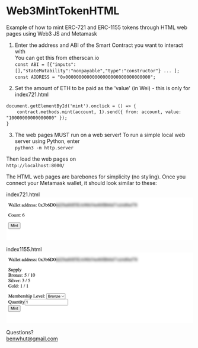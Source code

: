 # Web3MintTokenHTML
Example of how to mint ERC-721 and ERC-1155 tokens through HTML web pages using Web3 JS and Metamask

1. Enter the address and ABI of the Smart Contract you want to interact with  
You can get this from etherscan.io  
`const ABI = [{"inputs":[],"stateMutability":"nonpayable","type":"constructor"} ... ];`  
`const ADDRESS = "0x00000000000000000000000000000000";`  

2. Set the amount of ETH to be paid as the 'value' (in Wei) - this is only for index721.html  
```
document.getElementById('mint').onclick = () => {
    contract.methods.mint(account, 1).send({ from: account, value: "10000000000000000" });
}
 ```

3. The web pages MUST run on a web server! To run a simple local web server using Python, enter  
`python3 -m http.server`  

  Then load the web pages on  
  `http://localhost:8000/`  

The HTML web pages are barebones for simplicity (no styling). Once you connect your Metamask wallet, it should look similar to these:  

index721.html  
![](screenshots/721.jpg?raw=true)

index1155.html  
![](screenshots/1155.jpg?raw=true)


Questions?  
benwhut@gmail.com
